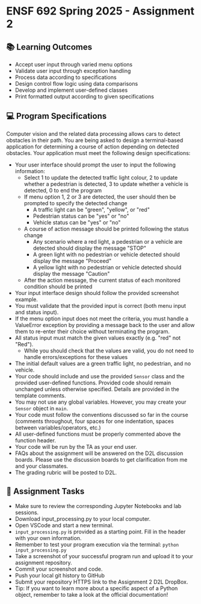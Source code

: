 # ENSF 692 Spring 2025 - Assignment 2

## 📚 Learning Outcomes

- Accept user input through varied menu options
- Validate user input through exception handling
- Process data according to specifications
- Design control flow logic using data comparisons
- Develop and implement user-defined classes
- Print formatted output according to given specifications

## 💻 Program Specifications

Computer vision and the related data processing allows cars to detect obstacles in their path. You are being asked to design a terminal-based application for determining a course of action depending on detected obstacles.
Your application must meet the following design specifications:

- Your user interface should prompt the user to input the following information:
  - Select 1 to update the detected traffic light colour, 2 to update whether a pedestrian is detected, 3 to update whether a vehicle is detected, 0 to end the program
  - If menu option 1, 2 or 3 are detected, the user should then be prompted to specify the detected change
    - A traffic light can be "green", "yellow", or "red"
    - Pedestrian status can be "yes" or "no"
    - Vehicle status can be "yes" or "no"
  - A course of action message should be printed following the status change
    - Any scenario where a red light, a pedestrian or a vehicle are detected should display the message "STOP"
    - A green light with no pedestrian or vehicle detected should display the message "Proceed"
    - A yellow light with no pedestrian or vehicle detected should display the message "Caution"
  - After the action message, the current status of each monitored condition should be printed
- Your input interface design should follow the provided screenshot example.
- You must validate that the provided input is correct (both menu input and status input).
- If the menu option input does not meet the criteria, you must handle a ValueError exception by providing a message back to the user and allow them to re-enter their choice without terminating the program.
- All status input must match the given values exactly (e.g. "red" not "Red").
  - While you should check that the values are valid, you do not need to handle errors/exceptions for these values
- The initial default values are a green traffic light, no pedestrian, and no vehicle.
- Your code should include and use the provided `Sensor` class and the provided user-defined functions. Provided code should remain unchanged unless otherwise specified. Details are provided in the template comments.
- You may not use any global variables. However, you may create your `Sensor` object in `main`.
- Your code must follow the conventions discussed so far in the course (comments throughout, four spaces for one indentation, spaces between variables/operators, etc.)
- All user-defined functions must be properly commented above the function header.
- Your code will be run by the TA as your end user.
- FAQs about the assignment will be answered on the D2L discussion boards. Please use the discussion boards to get clarification from me and your classmates.
- The grading rubric will be posted to D2L.

## 📝 Assignment Tasks

- Make sure to review the corresponding Jupyter Notebooks and lab sessions.
- Download input_processing.py to your local computer.
- Open VSCode and start a new terminal.
- `input_processing.py` is provided as a starting point. Fill in the header with your own information.
- Remember to test your program execution via the terminal: `python input_processing.py`
- Take a screenshot of your successful program run and upload it to your assignment repository.
- Commit your screenshot and code.
- Push your local git history to GitHub
- Submit your repository HTTPS link to the Assignment 2 D2L DropBox.
- Tip: If you want to learn more about a specific aspect of a Python object, remember to take a look at the official documentation!
